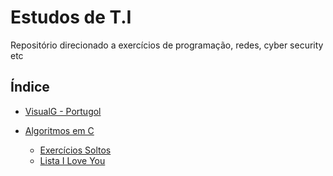 # Estudos de T.I

Repositório direcionado a exercícios de programação, redes, cyber security etc

## Índice

- [VisualG - Portugol](https://github.com/nikao8/Estudos/tree/main/VisualG)

- [Algoritmos em C](https://github.com/nikao8/Estudos/tree/main/C)
  - [Exercícios Soltos](https://github.com/nikao8/Estudos/tree/main/C/Exercicios%20Soltos)
  - [Lista I Love You](https://github.com/nikao8/Estudos/blob/main/C/Lista%20I%20Love%20You.md)
  
